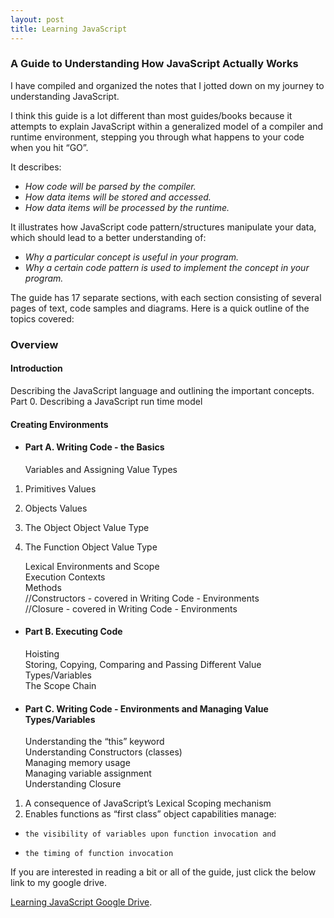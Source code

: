 ```yaml
---
layout: post
title: Learning JavaScript
---
```


### A Guide to Understanding How JavaScript Actually Works

I have compiled and organized the notes that I jotted down on my journey to understanding JavaScript.  

I think this guide is a lot different than most guides/books because it attempts to explain JavaScript within a generalized model of a compiler and runtime environment, stepping you through what happens to your code when you hit “GO”.

It describes:
* _How code will be parsed by the compiler._
* _How data items will be stored and accessed._
* _How data items will be processed by the runtime._

It illustrates how JavaScript code pattern/structures manipulate your data, which should lead to a better understanding of:

* _Why a particular concept is useful in your program._
* _Why a certain code pattern is used to implement the concept in your program._

The guide has 17 separate sections, with each section consisting of several pages of text, code samples and diagrams.
Here is a quick outline of the topics covered:


### Overview

#### __Introduction__

  Describing the JavaScript language and outlining the important concepts.  
  Part 0. Describing a JavaScript run time model

#### __Creating Environments__
*   #### Part A. Writing Code - the Basics
      Variables and Assigning Value Types    
1. Primitives Values          
2. Objects Values
  1. The Object Object Value Type
  2. The Function Object Value Type
  
      Lexical Environments and Scope      
      Execution Contexts      
      Methods      
      //Constructors - covered in Writing Code - Environments      
      //Closure - covered in Writing Code - Environments
      

*   #### Part B.  Executing Code
    Hoisting    
    Storing, Copying, Comparing and Passing Different Value Types/Variables    
    The Scope Chain

*   #### Part C.  Writing Code - Environments and Managing Value Types/Variables
    Understanding the “this” keyword    
    Understanding Constructors (classes)    
    Managing memory usage    
    Managing variable assignment    
    Understanding Closure    
1.    A consequence of JavaScript’s Lexical Scoping mechanism    
2.    Enables functions as “first class” object capabilities manage:    
  *     the visibility of variables upon function invocation and    
  *     the timing of function invocation

If you are interested in reading a bit or all of the guide, just click the below link to my google drive.

[Learning JavaScript Google Drive](https://drive.google.com/drive/folders/0B-wpj2yxxOAwN1ZTMHpMUkpNVnM).
